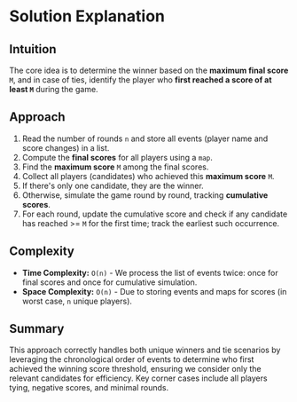 
# Solution Explanation

## Intuition
The core idea is to determine the winner based on the **maximum final score** `M`, and in case of ties, identify the player who **first reached a score of at least `M`** during the game.

## Approach
1. Read the number of rounds `n` and store all events (player name and score changes) in a list.
2. Compute the **final scores** for all players using a `map`.
3. Find the **maximum score** `M` among the final scores.
4. Collect all players (candidates) who achieved this **maximum score** `M`.
5. If there's only one candidate, they are the winner.
6. Otherwise, simulate the game round by round, tracking **cumulative scores**.
7. For each round, update the cumulative score and check if any candidate has reached >= `M` for the first time; track the earliest such occurrence.

## Complexity
- **Time Complexity:** `O(n)` - We process the list of events twice: once for final scores and once for cumulative simulation.
- **Space Complexity:** `O(n)` - Due to storing events and maps for scores (in worst case, `n` unique players).

## Summary
This approach correctly handles both unique winners and tie scenarios by leveraging the chronological order of events to determine who first achieved the winning score threshold, ensuring we consider only the relevant candidates for efficiency. Key corner cases include all players tying, negative scores, and minimal rounds.

